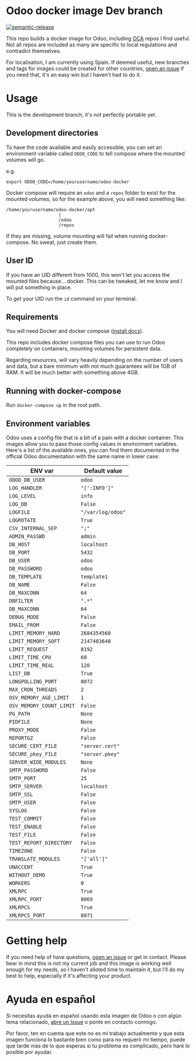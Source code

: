 # Odoo docker image Dev branch

[![semantic-release](https://img.shields.io/badge/%20%20%F0%9F%93%A6%F0%9F%9A%80-semantic--release-e10079.svg)](https://github.com/semantic-release/semantic-release)

This repo builds a docker image for Odoo, including [OCA](https://github.com/OCA) repos I find useful. Not all repos are included as
many are specific to local regulations and contradict themselves.

For localisation, I am currently using Spain. If deemed useful, new
branches and tags for images could be created for other countries,
[open an issue][issue-link] if you need that, it's an easy win but I haven't 
had to do it. 

# Usage

This is the development branch, it's not perfectly portable yet.

## Development directories

To have the code available and easily accessible, you can set an environment
variable called `ODOO_CODE` to tell compose where the mounted volumes will go.

e.g.
```
export ODOO_CODE=/home/yourusername/odoo-docker
```

Docker compose will require an `odoo` and a `repos` folder to exist for the 
mounted volumes, so for the example above, you will need something like:
```
/home/yourusername/odoo-docker/opt
			        |
			        /odoo
			        /repos
```

If they are missing, volume mounting will fail when running docker-compose.
No sweat, just create them.

## User ID

If you have an UID different from 1000, this won't let you access the mounted
files because... docker. This can be tweaked, let me know and I will put 
something in place.

To get your UID run the `id` command on your terminal.


## Requirements

You will need Docker and docker compose ([install docs][compose-install]).

This repo includes docker compose files you can use to run Odoo completely
on containers, mounting volumes for persistent data.

Regarding resources, will vary heavily depending on the number of users and
data, but a bare minimum with not much guarantees will be 1GB of RAM. It will
be much better with something above 4GB. 

## Running with docker-compose

Run `docker-compose up` in the root path. 

## Environment variables

Odoo uses a config file that is a bit of a pain with a docker 
container. This images allow you to pass those config values in
environment variables. Here's a list of the available ones, you can
find them documented in the official Odoo documentation with the
same name in lower case:

| ENV var | Default value |
| --- | --- |
| `ODOO_DB_USER` | `odoo` |
| `LOG_HANDLER` | `"[':INFO']"` |
| `LOG_LEVEL` | `info` |
| `LOG_DB` | `False` |
| `LOGFILE` | `"/var/log/odoo"` |
| `LOGROTATE` | `True` |
| `CSV_INTERNAL_SEP` | `";"` |
| `ADMIN_PASSWD` | `admin` |
| `DB_HOST` | `localhost` |
| `DB_PORT` | `5432` |
| `DB_USER` | `odoo` |
| `DB_PASSWORD` | `odoo` |
| `DB_TEMPLATE` | `template1` |
| `DB_NAME` | `False` |
| `DB_MAXCONN` | `64` |
| `DBFILTER` | `".*"` |
| `DB_MAXCONN` | `64` |
| `DEBUG_MODE` | `False` |
| `EMAIL_FROM` | `False` |
| `LIMIT_MEMORY_HARD` | `2684354560` |
| `LIMIT_MEMORY_SOFT` | `2147483648` |
| `LIMIT_REQUEST` | `8192` |
| `LIMIT_TIME_CPU` | `60` |
| `LIMIT_TIME_REAL` | `120` |
| `LIST_DB` | `True` |
| `LONGPOLLING_PORT` | `8072` |
| `MAX_CRON_THREADS` | `2` |
| `OSV_MEMORY_AGE_LIMIT` | `1` |
| `OSV_MEMORY_COUNT_LIMIT` | `False` |
| `PG_PATH` | `None` |
| `PIDFILE` | `None` |
| `PROXY_MODE` | `False` |
| `REPORTGZ` | `False` |
| `SECURE_CERT_FILE` | `"server.cert"` |
| `SECURE_pkey_FILE` | `"server.pkey"` |
| `SERVER_WIDE_MODULES` | `None` |
| `SMTP_PASSWORD` | `False` |
| `SMTP_PORT` | `25` |
| `SMTP_SERVER` | `localhost` |
| `SMTP_SSL` | `False` |
| `SMTP_USER` | `False` |
| `SYSLOG` | `False` |
| `TEST_COMMIT` | `False` |
| `TEST_ENABLE` | `False` |
| `TEST_FILE` | `False` |
| `TEST_REPORT_DIRECTORY` | `False` |
| `TIMEZONE` | `False` |
| `TRANSLATE_MODULES` | `"['all']"` |
| `UNACCENT` | `True` |
| `WITHOUT_DEMO` | `True` |
| `WORKERS` | `0` |
|  `XMLRPC`  |  `True`  |
| `XMLRPC_PORT` | `8069` |
| `XMLRPCS` | `True` |
| `XMLRPCS_PORT` | `8071` |


# Getting help

If you need help of have questions, [open an issue][issue-link] or get in
contact. Please bear in mind this is not my current job and this image is
working well enough for my needs, so I haven't alloted time to maintain it,
but I'll do my best to help, especially if it's affecting your product. 


# Ayuda en español

Si necesitas ayuda en español usando esta imagen de Odoo o con algún tema
relacionado, [abre un Issue][issue-link] o ponte en contacto conmigo.

Por favor, ten en cuenta que este no es mi trabajo actualmente y que esta
imagen funciona lo bastante bien como para no requerir mi tiempo, puede que
tarde más de lo que esperas si tu problema es complicado, pero haré lo posible
por ayudar. 

[issue-link]: https://github.com/rubencabrera/odoo-docker/issues/new
[compose-install]: https://docs.docker.com/compose/install/]
